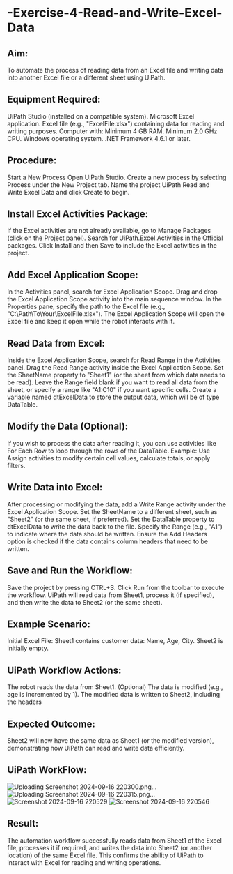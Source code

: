 # -Exercise-4-Read-and-Write-Excel-Data

## Aim:
To automate the process of reading data from an Excel file and writing data into another Excel file or a
different sheet using UiPath.

## Equipment Required:
UiPath Studio (installed on a compatible system).
Microsoft Excel application.
Excel file (e.g., "ExcelFile.xlsx") containing data for reading and writing purposes.
Computer with:
Minimum 4 GB RAM.
Minimum 2.0 GHz CPU.
Windows operating system.
.NET Framework 4.6.1 or later.

## Procedure:
Start a New Process
Open UiPath Studio.
Create a new process by selecting Process under the New Project tab.
Name the project UiPath Read and Write Excel Data and click Create to begin.

## Install Excel Activities Package:
If the Excel activities are not already available, go to Manage Packages (click on the Project panel).
Search for UiPath.Excel.Activities in the Official packages.
Click Install and then Save to include the Excel activities in the project.

## Add Excel Application Scope:
In the Activities panel, search for Excel Application Scope. Drag and drop the Excel Application Scope
activity into the main sequence window.
In the Properties pane, specify the path to the Excel file (e.g., "C:\Path\To\Your\ExcelFile.xlsx").
The Excel Application Scope will open the Excel file and keep it open while the robot interacts with it.

## Read Data from Excel:
Inside the Excel Application Scope, search for Read Range in the Activities panel.
Drag the Read Range activity inside the Excel Application Scope. Set the SheetName property to
"Sheet1" (or the sheet from which data needs to be read).
Leave the Range field blank if you want to read all data from the sheet, or specify a range like "A1:C10"
if you want specific cells.
Create a variable named dtExcelData to store the output data, which will be of type DataTable.

## Modify the Data (Optional):
If you wish to process the data after reading it, you can use activities like For Each Row to loop
through the rows of the DataTable.
Example: Use Assign activities to modify certain cell values, calculate totals, or apply filters.

## Write Data into Excel:
After processing or modifying the data, add a Write Range activity under the Excel Application Scope.
Set the SheetName to a different sheet, such as "Sheet2" (or the same sheet, if preferred).
Set the DataTable property to dtExcelData to write the data back to the file.
Specify the Range (e.g., "A1") to indicate where the data should be written.
Ensure the Add Headers option is checked if the data contains column headers that need to be
written.

## Save and Run the Workflow:
Save the project by pressing CTRL+S.
Click Run from the toolbar to execute the workflow.
UiPath will read data from Sheet1, process it (if specified), and then write the data to Sheet2 (or the
same sheet).

## Example Scenario:
Initial Excel File:
Sheet1 contains customer data: Name, Age, City.
Sheet2 is initially empty.

## UiPath Workflow Actions:
The robot reads the data from Sheet1.
(Optional) The data is modified (e.g., age is incremented by 1).
The modified data is written to Sheet2, including the headers

## Expected Outcome:
Sheet2 will now have the same data as Sheet1 (or the modified version), demonstrating how UiPath
can read and write data efficiently.

## UiPath WorkFlow:
![Uploading Screenshot 2024-09-16 220300.png…]()
![Uploading Screenshot 2024-09-16 220315.png…]()
![Screenshot 2024-09-16 220529](https://github.com/user-attachments/assets/9abbc2cc-3d0f-4ef7-ab13-0c86590a3120)
![Screenshot 2024-09-16 220546](https://github.com/user-attachments/assets/15d37e37-93e7-4806-9f78-6455aed2f249)

## Result:
The automation workflow successfully reads data from Sheet1 of the Excel file, processes it if required, and writes the data into Sheet2 (or another location) of the same Excel file. This confirms the ability of UiPath to interact with Excel for reading and writing operations.

